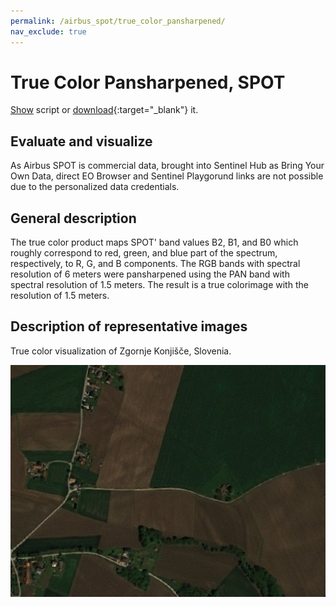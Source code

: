 ```yaml
---
permalink: /airbus_spot/true_color_pansharpened/
nav_exclude: true
---
```


# True Color Pansharpened, SPOT

<a href="#" id='togglescript'>Show</a> script or [download](script.js){:target="_blank"} it.
<div id='script_view' style="display:none">
{% highlight javascript %}
{% include_relative script.js %}
{% endhighlight %}
</div>

## Evaluate and visualize

As Airbus SPOT is commercial data, brought into Sentinel Hub as Bring Your Own Data, direct EO Browser and Sentinel Playgorund links are not possible due to the personalized data credentials.   

## General description

The true color product maps SPOT' band values B2, B1, and B0 which roughly correspond to red, green, and blue part of the spectrum, respectively, to R, G, and B components. The RGB bands with spectral resolution of 6 meters were pansharpened using the PAN band with spectral resolution of 1.5 meters. The result is a true colorimage with the resolution of 1.5 meters. 

## Description of representative images

True color visualization of Zgornje Konjišče, Slovenia.

![True color visualization of Zgornje Konjišče, Slovenia.](fig/fig1.jpg)
